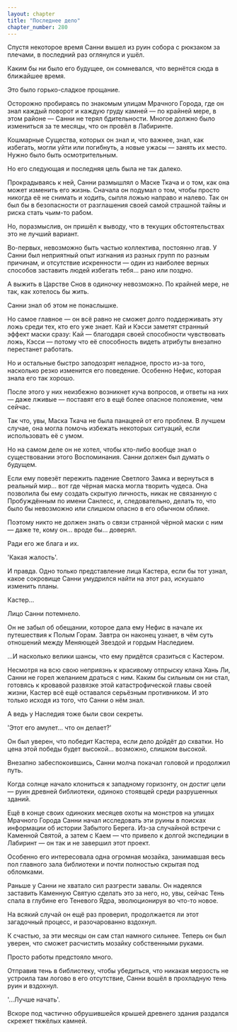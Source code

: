 ```yaml
---
layout: chapter
title: "Последнее дело"
chapter_number: 280
---
```


Спустя некоторое время Санни вышел из руин собора с рюкзаком за плечами, в последний раз оглянулся и ушёл.

Каким бы ни было его будущее, он сомневался, что вернётся сюда в ближайшее время.

Это было горько-сладкое прощание.

Осторожно пробираясь по знакомым улицам Мрачного Города, где он знал каждый поворот и каждую груду камней — по крайней мере, в этом районе — Санни не терял бдительности. Многое должно было измениться за те месяцы, что он провёл в Лабиринте.

Кошмарные Существа, которых он знал и, что важнее, знал, как избегать, могли уйти или погибнуть, а новые ужасы — занять их место. Нужно было быть осмотрительным.

Но его следующая и последняя цель была не так далеко.

Прокрадываясь к ней, Санни размышлял о Маске Ткача и о том, как она может изменить его жизнь. Сначала он подумал о том, чтобы просто никогда её не снимать и ходить, сыпля ложью направо и налево. Так он был бы в безопасности от разглашения своей самой страшной тайны и риска стать чьим-то рабом.

Но, поразмыслив, он пришёл к выводу, что в текущих обстоятельствах это не лучший вариант.

Во-первых, невозможно быть частью коллектива, постоянно лгав. У Санни был неприятный опыт изгнания из разных групп по разным причинам, и отсутствие искренности — один из наиболее верных способов заставить людей избегать тебя... рано или поздно.

А выжить в Царстве Снов в одиночку невозможно. По крайней мере, не так, как хотелось бы жить.

Санни знал об этом не понаслышке.

Но самое главное — он всё равно не сможет долго поддерживать эту ложь среди тех, кто его уже знает. Кай и Кэсси заметят странный эффект маски сразу: Кай — благодаря своей способности чувствовать ложь, Кэсси — потому что её способность видеть атрибуты внезапно перестанет работать.

Но и остальные быстро заподозрят неладное, просто из-за того, насколько резко изменится его поведение. Особенно Нефис, которая знала его так хорошо.

После этого у них неизбежно возникнет куча вопросов, и ответы на них — даже лживые — поставят его в ещё более опасное положение, чем сейчас.

Так что, увы, Маска Ткача не была панацеей от его проблем. В лучшем случае, она могла помочь избежать некоторых ситуаций, если использовать её с умом.

Но на самом деле он не хотел, чтобы кто-либо вообще знал о существовании этого Воспоминания. Санни должен был думать о будущем.

Если ему повезёт пережить падение Светлого Замка и вернуться в реальный мир... вот где чёрная маска могла творить чудеса. Она позволила бы ему создать скрытую личность, никак не связанную с Пробуждённым по имени Санлесс, и, следовательно, делать то, что было бы невозможно или слишком опасно в его обычном облике.

Поэтому никто не должен знать о связи странной чёрной маски с ним — даже те, кому он... вроде бы... доверял.

Ради его же блага и их.

'Какая жалость'.

И правда. Одно только представление лица Кастера, если бы тот узнал, какое сокровище Санни умудрился найти на этот раз, искушало изменить планы.

Кастер...

Лицо Санни потемнело.

Он не забыл об обещании, которое дала ему Нефис в начале их путешествия к Полым Горам. Завтра он наконец узнает, в чём суть отношений между Меняющей Звездой и гордым Наследием.

...И насколько велики шансы, что ему придётся сразиться с Кастером.

Несмотря на всю свою неприязнь к красивому отпрыску клана Хань Ли, Санни не горел желанием драться с ним. Каким бы сильным он ни стал, готовясь к кровавой развязке этой катастрофической главы своей жизни, Кастер всё ещё оставался серьёзным противником. И это только исходя из того, что Санни о нём знал.

А ведь у Наследия тоже были свои секреты.

'Этот его амулет... что он делает?'

Он был уверен, что победит Кастера, если дело дойдёт до схватки. Но цена этой победы будет высокой... возможно, слишком высокой.

Внезапно забеспокоившись, Санни молча покачал головой и продолжил путь.

Когда солнце начало клониться к западному горизонту, он достиг цели — руин древней библиотеки, одиноко стоявщей среди разрушенных зданий.

Ещё в конце своих одиноких месяцев охоты на монстров на улицах Мрачного Города Санни начал исследовать эти руины в поисках информации об истории Забытого Берега. Из-за случайной встречи с Каменной Святой, а затем с Каем — что привело к долгой экспедиции в Лабиринт — он так и не завершил этот проект.

Особенно его интересовала одна огромная мозайка, занимавшая весь пол главного зала библиотеки и почти полностью скрытая под обломками.

Раньше у Санни не хватало сил разгрести завалы. Он надеялся заставить Каменную Святую сделать это за него, но, увы, сейчас Тень спала в глубине его Теневого Ядра, эволюционируя во что-то новое.

На всякий случай он ещё раз проверил, продолжается ли этот загадочный процесс, и разочарованно вздохнул.

К счастью, за эти месяцы он сам стал намного сильнее. Теперь он был уверен, что сможет расчистить мозайку собственными руками.

Просто работы предстояло много.

Отправив тень в библиотеку, чтобы убедиться, что никакая мерзость не устроила там логово в его отсутствие, Санни вошёл в прохладную тень руин и вздохнул.

'...Лучше начать'.

Вскоре под частично обрушившейся крышей древнего здания раздался скрежет тяжёлых камней.